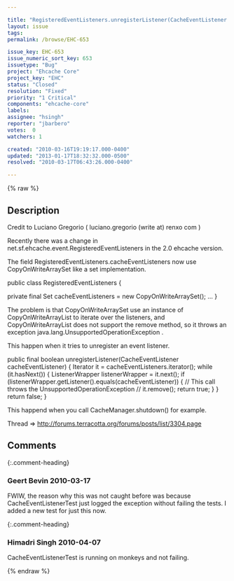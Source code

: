 ```yaml
---

title: "RegisteredEventListeners.unregisterListener(CacheEventListener cacheEventListener) throws  java.lang.UnsupportedOperationException"
layout: issue
tags: 
permalink: /browse/EHC-653

issue_key: EHC-653
issue_numeric_sort_key: 653
issuetype: "Bug"
project: "Ehcache Core"
project_key: "EHC"
status: "Closed"
resolution: "Fixed"
priority: "1 Critical"
components: "ehcache-core"
labels: 
assignee: "hsingh"
reporter: "jbarbero"
votes:  0
watchers: 1

created: "2010-03-16T19:19:17.000-0400"
updated: "2013-01-17T18:32:32.000-0500"
resolved: "2010-03-17T06:43:26.000-0400"

---
```




{% raw %}



## Description

<div markdown="1" class="description">

Credit to Luciano Gregorio ( luciano.gregorio (write at) renxo com )

Recently there was a change in  net.sf.ehcache.event.RegisteredEventListeners in the 2.0 ehcache version.

The field RegisteredEventListeners.cacheEventListeners  now use CopyOnWriteArraySet like a set implementation.


public class RegisteredEventListeners {

private final Set<ListenerWrapper> cacheEventListeners = new CopyOnWriteArraySet<ListenerWrapper>();
...
}

The problem is that CopyOnWriteArraySet use an instance of CopyOnWriteArrayList  to iterate over the listeners, and CopyOnWriteArrayList does not support the remove method, so it throws an exception java.lang.UnsupportedOperationException .

This happen when it tries to unregister an event listener.

public final boolean unregisterListener(CacheEventListener cacheEventListener) {
       Iterator<ListenerWrapper> it = cacheEventListeners.iterator();
       while (it.hasNext()) {
             ListenerWrapper listenerWrapper = it.next();
             if (listenerWrapper.getListener().equals(cacheEventListener)) {
                            // This call throws the UnsupportedOperationException //
                           it.remove();
                           return true;
            }
        }
        return false;
}

This happend when you call CacheManager.shutdown() for example.

Thread => http://forums.terracotta.org/forums/posts/list/3304.page




</div>

## Comments


{:.comment-heading}
### **Geert Bevin** <span class="date">2010-03-17</span>

<div markdown="1" class="comment">

FWIW, the reason why this was not caught before was because CacheEventListenerTest just logged the exception without failing the tests. I added a new test for just this now.

</div>


{:.comment-heading}
### **Himadri Singh** <span class="date">2010-04-07</span>

<div markdown="1" class="comment">

CacheEventListenerTest is running on monkeys and not failing.

</div>



{% endraw %}
